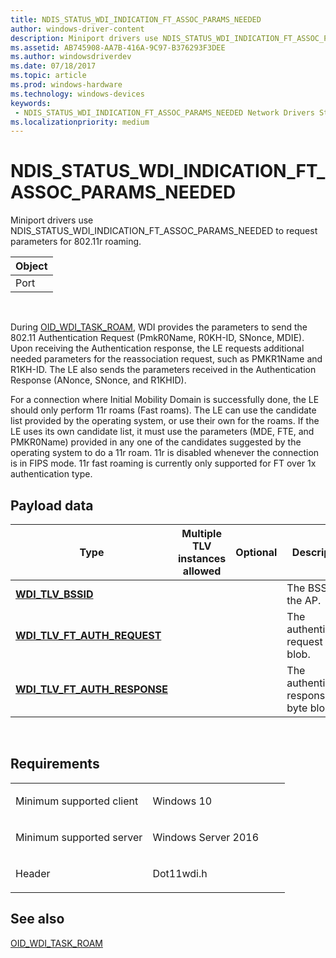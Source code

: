 ```yaml
---
title: NDIS_STATUS_WDI_INDICATION_FT_ASSOC_PARAMS_NEEDED
author: windows-driver-content
description: Miniport drivers use NDIS_STATUS_WDI_INDICATION_FT_ASSOC_PARAMS_NEEDED to request parameters for 802.11r roaming.ObjectPort .
ms.assetid: AB745908-AA7B-416A-9C97-B376293F3DEE
ms.author: windowsdriverdev 
ms.date: 07/18/2017 
ms.topic: article 
ms.prod: windows-hardware 
ms.technology: windows-devices 
keywords:
 - NDIS_STATUS_WDI_INDICATION_FT_ASSOC_PARAMS_NEEDED Network Drivers Starting with Windows Vista
ms.localizationpriority: medium
---
```


# NDIS\_STATUS\_WDI\_INDICATION\_FT\_ASSOC\_PARAMS\_NEEDED


Miniport drivers use NDIS\_STATUS\_WDI\_INDICATION\_FT\_ASSOC\_PARAMS\_NEEDED to request parameters for 802.11r roaming.

| Object |
|--------|
| Port   |

 

During [OID\_WDI\_TASK\_ROAM](oid-wdi-task-roam.md), WDI provides the parameters to send the 802.11 Authentication Request (PmkR0Name, R0KH-ID, SNonce, MDIE). Upon receiving the Authentication response, the LE requests additional needed parameters for the reassociation request, such as PMKR1Name and R1KH-ID. The LE also sends the parameters received in the Authentication Response (ANonce, SNonce, and R1KHID).

For a connection where Initial Mobility Domain is successfully done, the LE should only perform 11r roams (Fast roams). The LE can use the candidate list provided by the operating system, or use their own for the roams. If the LE uses its own candidate list, it must use the parameters (MDE, FTE, and PMKR0Name) provided in any one of the candidates suggested by the operating system to do a 11r roam. 11r is disabled whenever the connection is in FIPS mode. 11r fast roaming is currently only supported for FT over 1x authentication type.

## Payload data


| Type                                                                  | Multiple TLV instances allowed | Optional | Description                            |
|-----------------------------------------------------------------------|--------------------------------|----------|----------------------------------------|
| [**WDI\_TLV\_BSSID**](https://msdn.microsoft.com/library/windows/hardware/dn926153)                         |                                |          | The BSSID of the AP.                   |
| [**WDI\_TLV\_FT\_AUTH\_REQUEST**](https://msdn.microsoft.com/library/windows/hardware/mt269116)   |                                |          | The authentication request byte blob.  |
| [**WDI\_TLV\_FT\_AUTH\_RESPONSE**](https://msdn.microsoft.com/library/windows/hardware/mt269117) |                                |          | The authentication response byte blob. |

 

Requirements
------------

<table>
<colgroup>
<col width="50%" />
<col width="50%" />
</colgroup>
<tbody>
<tr class="odd">
<td><p>Minimum supported client</p></td>
<td><p>Windows 10</p></td>
</tr>
<tr class="even">
<td><p>Minimum supported server</p></td>
<td><p>Windows Server 2016</p></td>
</tr>
<tr class="odd">
<td><p>Header</p></td>
<td>Dot11wdi.h</td>
</tr>
</tbody>
</table>

## See also


[OID\_WDI\_TASK\_ROAM](oid-wdi-task-roam.md)

 

 




